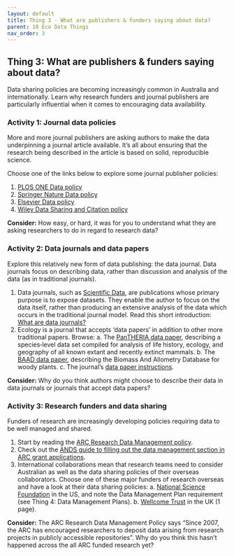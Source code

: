 ```yaml
---
layout: default
title: Thing 3 - What are publishers & funders saying about data?
parent: 10 Eco Data Things
nav_order: 3
---
```


## Thing 3: What are publishers & funders saying about data?
Data sharing policies are becoming increasingly common in Australia and internationally.  Learn why research funders and journal publishers are particularly influential when it comes to encouraging data availability.

### Activity 1: Journal data policies
More and more journal publishers are asking authors to make the data underpinning a journal article available. It’s all about ensuring that the research being described in the article is based on solid, reproducible science.

Choose one of the links below to explore some journal publisher policies:

1.	[PLOS ONE Data policy](https://journals.plos.org/plosone/s/data-availability)
2.	[Springer Nature Data policy](https://www.springernature.com/gp/authors/research-data-policy)
3.	[Elsevier Data policy](https://www.elsevier.com/about/policies/research-data)
4.	[Wiley Data Sharing and Citation policy](https://authorservices.wiley.com/author-resources/Journal-Authors/open-access/data-sharing-citation/index.html)

**Consider:** How easy, or hard, it was for you to understand what they are asking researchers to do in regard to research data?

### Activity 2: Data journals and data papers
Explore this relatively new form of data publishing: the data journal. Data journals focus on describing data, rather than discussion and analysis of the data (as in traditional journals).

1.	Data journals, such as [Scientific Data](https://www.nature.com/sdata/), are publications whose primary purpose is to expose datasets. They enable the author to focus on the data itself, rather than producing an extensive analysis of the data which occurs in the traditional journal model. Read this short introduction: [What are data journals?](https://www.ands.org.au/working-with-data/publishing-and-reusing-data/data-journals)
2.	Ecology is a journal that accepts ‘data papers’ in addition to other more traditional papers. Browse:
a.	The [PanTHERIA data paper](https://esajournals.onlinelibrary.wiley.com/doi/abs/10.1890/08-1494.1), describing a species‐level data set compiled for analysis of life history, ecology, and geography of all known extant and recently extinct mammals.
b.	The [BAAD data paper](https://esajournals.onlinelibrary.wiley.com/doi/abs/10.1890/14-1889.1), describing the Biomass And Allometry Database for woody plants.
c.	The journal’s [data paper instructions](https://esajournals.onlinelibrary.wiley.com/hub/journal/19399170/resources/data_paper_inst_ecy).

**Consider:** Why do you think authors might choose to describe their data in data journals or journals that accept data papers?

### Activity 3: Research funders and data sharing
Funders of research are increasingly developing policies requiring data to be well managed and shared.

1.	Start by reading the [ARC Research Data Management policy](https://www.arc.gov.au/policies-strategies/strategy/research-data-management).
2.	Check out the [ANDS guide to filling out the data management section in ARC grant applications](https://www.ands.org.au/guides/arc-guide-to-filling-in-the-dm-section).
3.	International collaborations mean that research teams need to consider Australian as well as the data sharing policies of their overseas collaborators. Choose one of these major funders of research overseas and have a look at their data sharing policies:
a.	[National Science Foundation](https://www.nsf.gov/bfa/dias/policy/dmp.jsp) in the US, and note the Data Management Plan requirement (see Thing 4: Data Management Plans).
b.	[Wellcome Trust](https://wellcome.ac.uk/funding/guidance/policy-data-software-materials-management-and-sharing) in the UK (1 page).

**Consider:** The ARC Research Data Management Policy says “Since 2007, the ARC has encouraged researchers to deposit data arising from research projects in publicly accessible repositories”. Why do you think this hasn’t happened across the all ARC funded research yet?
